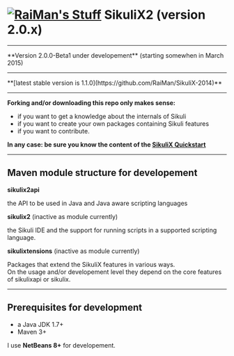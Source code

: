 [![RaiMan's Stuff](https://raw.github.com/RaiMan/SikuliX-2014-Docs/master/src/main/resources/docs/source/RaiManStuff64.png)](http://www.sikuli.org) SikuliX2 (version 2.0.x)
============

<hr>
**Version 2.0.0-Beta1 under developement** (starting somewhen in March 2015)
<hr>
**[latest stable version is 1.1.0](https://github.com/RaiMan/SikuliX-2014)**
<hr>

**Forking and/or downloading this repo only makes sense:**

 - if you want to get a knowledge about the internals of Sikuli
 - if you want to create your own packages containing Sikuli features
 - if you want to contribute.

**In any case: be sure you know the content of the [SikuliX Quickstart](http://www.sikulix.com/quickstart.html)**

<hr>

Maven module structure for developement
---

**sikulix2api**

the API to be used in Java and Java aware scripting languages

**sikulix2** (inactive as module currently)

the Sikuli IDE and the support for running scripts in a supported scripting language.

**sikulixtensions** (inactive as module currently)

Packages that extend the SikuliX features in various ways.<br>
On the usage and/or developement level they depend on the core features of sikulixapi or sikulix.

---

Prerequisites for development
---

 - a Java JDK 1.7+
 - Maven 3+

I use **NetBeans 8+** for developement.
